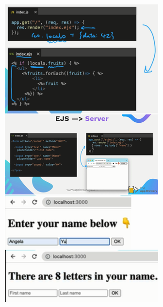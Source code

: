 !["local" method - passing EJS data to server in case of missing objects/data passed over from the JS file](image.png)
![EJS to server](image-1.png)
![Task view](image-2.png)
![Task result](image-3.png)